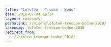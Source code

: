 ```yaml
---
title: "Lofoten - Tromsö - Bodö"
date: 2010-07-04 16:34
layout: category
permalink: /reisen/lofoten-tromsoe-bodoe-2010/
taxonomy: lofoten-tromsoe-bodoe-2010
redirect_from:
  - /lofoten-tromsoe-bodoe-2010/
---
```

